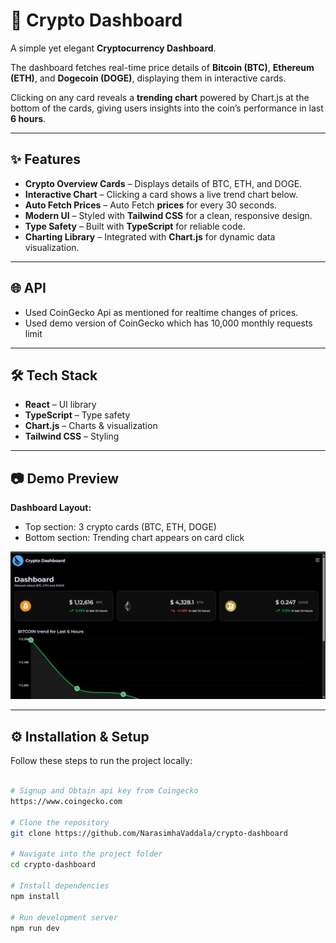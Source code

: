 # 🚀 Crypto Dashboard

A simple yet elegant **Cryptocurrency Dashboard**.

The dashboard fetches real-time price details of **Bitcoin (BTC)**, **Ethereum (ETH)**, and **Dogecoin (DOGE)**, displaying them in interactive cards.

Clicking on any card reveals a **trending chart** powered by Chart.js at the bottom of the cards, giving users insights into the coin’s performance in last **6 hours**.

---

## ✨ Features

- **Crypto Overview Cards** – Displays details of BTC, ETH, and DOGE.
- **Interactive Chart** – Clicking a card shows a live trend chart below.
- **Auto Fetch Prices** – Auto Fetch **prices** for every 30 seconds.
- **Modern UI** – Styled with **Tailwind CSS** for a clean, responsive design.
- **Type Safety** – Built with **TypeScript** for reliable code.
- **Charting Library** – Integrated with **Chart.js** for dynamic data visualization.

---

## 🌐 API

- Used CoinGecko Api as mentioned for realtime changes of prices.
- Used demo version of CoinGecko which has 10,000 monthly requests limit

---

## 🛠️ Tech Stack

- **React** – UI library
- **TypeScript** – Type safety
- **Chart.js** – Charts & visualization
- **Tailwind CSS** – Styling

---

## 📷 Demo Preview

**Dashboard Layout:**

- Top section: 3 crypto cards (BTC, ETH, DOGE)
- Bottom section: Trending chart appears on card click

![Dashboard Screenshot](./screenshot.png)

---

## ⚙️ Installation & Setup

Follow these steps to run the project locally:

```bash

# Signup and Obtain api key from Coingecko
https://www.coingecko.com

# Clone the repository
git clone https://github.com/NarasimhaVaddala/crypto-dashboard

# Navigate into the project folder
cd crypto-dashboard

# Install dependencies
npm install

# Run development server
npm run dev
```

